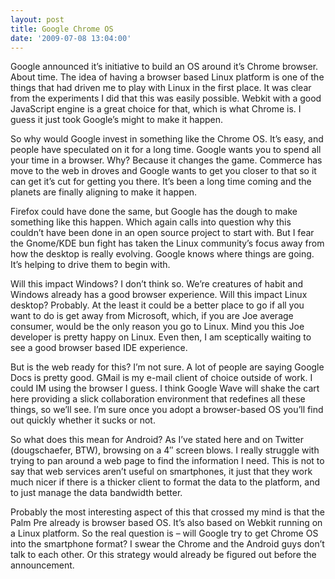 ```yaml
---
layout: post
title: Google Chrome OS
date: '2009-07-08 13:04:00'
---
```



Google announced it’s initiative to build an OS around it’s Chrome browser. About time. The idea of having a browser based Linux platform is one of the things that had driven me to play with Linux in the first place. It was clear from the experiments I did that this was easily possible. Webkit with a good JavaScript engine is a great choice for that, which is what Chrome is. I guess it just took Google’s might to make it happen.

So why would Google invest in something like the Chrome OS. It’s easy, and people have speculated on it for a long time. Google wants you to spend all your time in a browser. Why? Because it changes the game. Commerce has move to the web in droves and Google wants to get you closer to that so it can get it’s cut for getting you there. It’s been a long time coming and the planets are finally aligning to make it happen.

Firefox could have done the same, but Google has the dough to make something like this happen. Which again calls into question why this couldn’t have been done in an open source project to start with. But I fear the Gnome/KDE bun fight has taken the Linux community’s focus away from how the desktop is really evolving. Google knows where things are going. It’s helping to drive them to begin with.

Will this impact Windows? I don’t think so. We’re creatures of habit and Windows already has a good browser experience. Will this impact Linux desktop? Probably. At the least it could be a better place to go if all you want to do is get away from Microsoft, which, if you are Joe average consumer, would be the only reason you go to Linux. Mind you this Joe developer is pretty happy on Linux. Even then, I am sceptically waiting to see a good browser based IDE experience.

But is the web ready for this? I’m not sure. A lot of people are saying Google Docs is pretty good. GMail is my e-mail client of choice outside of work. I could IM using the browser I guess. I think Google Wave will shake the cart here providing a slick collaboration environment that redefines all these things, so we’ll see. I’m sure once you adopt a browser-based OS you’ll find out quickly whether it sucks or not.

So what does this mean for Android? As I’ve stated here and on Twitter (dougschaefer, BTW), browsing on a 4″ screen blows. I really struggle with trying to pan around a web page to find the information I need. This is not to say that web services aren’t useful on smartphones, it just that they work much nicer if there is a thicker client to format the data to the platform, and to just manage the data bandwidth better.

Probably the most interesting aspect of this that crossed my mind is that the Palm Pre already is browser based OS. It’s also based on Webkit running on a Linux platform. So the real question is – will Google try to get Chrome OS into the smartphone format? I swear the Chrome and the Android guys don’t talk to each other. Or this strategy would already be figured out before the announcement.


